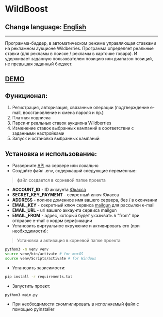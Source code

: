 # WildBoost
## Change language: [English](README.en.md)
***
Программа-биддер, в автоматическом режиме управляющая ставками на рекламном аукционе Wildberries. Программа определяет реальные ставки (для рекламы в поиске / рекламы в карточке товара). И удерживает заданную пользователем позицию или диапазон позиций, не превышая заданный бюджет.
## [DEMO](README.demo.md)
## Функционал:
1. Регистрация, авторизация, связанные операции (подтверждение e-mail, восстановление и смена пароля и пр.)
2. Платная подписка
3. Парсинг реальных ставок аукциона Wildberries
4. Изменение ставок выбранных кампаний в соответствии с заданными настройками
5. Запуск и остановка выбранных кампаний
## Установка и использование:
- Разверните [API](https://github.com/dyanashek/Wildboost-api) на сервере или локально
- Создайте файл .env, содержащий следующие переменные:
> файл создается в корневой папке проекта
  - **ACCOUNT_ID** - ID аккаунта [Юкасса](https://yookassa.ru/my/payments)
  - **SECRET_KEY_PAYMENT** - секретный ключ Юкасса
  - **ADDRESS** - полное доменное имя вашего сервера, без / в окончании
  - **EMAIL_KEY** - секретный ключ сервиса [mailgun](https://app.mailgun.com/mg/dashboard) для рассылки e-mail
  - **EMAIL_URL** - url вашего аккаунта сервиса mailgun
  - **EMAIL_FROM** - адрес, который будет указывать в "from" при отправке e-mail с кодом верификации
- Установить виртуальное окружение и активировать его (при необходимости):
> Установка и активация в корневой папке проекта
```sh
python3 -m venv venv
source venv/bin/activate # for macOS
source venv/Scripts/activate # for Windows
```
- Установить зависимости:
```sh
pip install -r requirements.txt
```
- Запустить проект:
```sh
python3 main.py
```
- При необходимости скомпилировать в исполняемый файл с помощью pyinstaller
